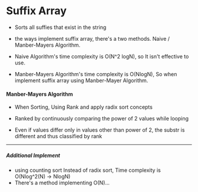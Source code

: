 # Suffix Array

* Sorts all suffies that exist in the string



* the ways implement suffix array, there's a two methods. Naive / Manber-Mayers Algorithm.
* Naive Algorithm's time complexity is O(N^2 logN), so It isn't effective to use.
* Manber-Mayers Algorithm's time complexity is O(NlogN), So when implement suffix array using Manber-Mayer Algorithm.



#### Manber-Mayers Algorithm

* When Sorting, Using Rank and apply radix sort concepts

* Ranked by continuously comparing the power of 2 values while looping
* Even if values differ only in values other than power of 2, the substr is different and thus classified by rank

---

##### Additional Implement

* using counting sort Instead of radix sort, Time complexity is O(Nlog^2(N) -> NlogN)
* There's a method implementing O(N)...

